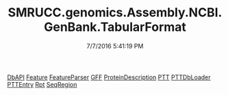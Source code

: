 ﻿---
title: SMRUCC.genomics.Assembly.NCBI.GenBank.TabularFormat
date: 7/7/2016 5:41:19 PM
---

[DbAPI](T-SMRUCC.genomics.Assembly.NCBI.GenBank.TabularFormat.DbAPI.html)
[Feature](T-SMRUCC.genomics.Assembly.NCBI.GenBank.TabularFormat.Feature.html)
[FeatureParser](T-SMRUCC.genomics.Assembly.NCBI.GenBank.TabularFormat.FeatureParser.html)
[GFF](T-SMRUCC.genomics.Assembly.NCBI.GenBank.TabularFormat.GFF.html)
[ProteinDescription](T-SMRUCC.genomics.Assembly.NCBI.GenBank.TabularFormat.ProteinDescription.html)
[PTT](T-SMRUCC.genomics.Assembly.NCBI.GenBank.TabularFormat.PTT.html)
[PTTDbLoader](T-SMRUCC.genomics.Assembly.NCBI.GenBank.TabularFormat.PTTDbLoader.html)
[PTTEntry](T-SMRUCC.genomics.Assembly.NCBI.GenBank.TabularFormat.PTTEntry.html)
[Rpt](T-SMRUCC.genomics.Assembly.NCBI.GenBank.TabularFormat.Rpt.html)
[SeqRegion](T-SMRUCC.genomics.Assembly.NCBI.GenBank.TabularFormat.SeqRegion.html)
